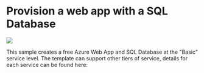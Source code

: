 # Provision a web app with a SQL Database

<a href="https://portal.azure.com/#create/Microsoft.Template/uri/https%3A%2F%2Fgithub.com%2FKothakapu%2FARMTemplates%2Fblob%2FKothakapu-ARM-WebSql%2Fazuredeploy.json" target="_blank">
    <img src="http://azuredeploy.net/deploybutton.png"/>
</a>

This sample creates a free Azure Web App and SQL Database at the "Basic" service level.  The template can support other tiers of service, details for each service can be found here:
